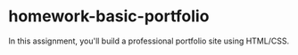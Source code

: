 # homework-basic-portfolio
In this assignment, you'll build a professional portfolio site using HTML/CSS. 
